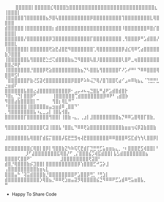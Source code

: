    ⣿⣿⣿⣿⣿⡇⣿⣿⣿⣿⣿⣎⢿⣿⣿⣿⣳⣿⣿⣿⣿⣿⣿⣿⣿⣿⣿⣿⣿⣿⣿⣿⣿⣿⣿⣿⣿⣿⣿⣿⣿⣿⣿⣿⣆ ⢸⣿⣿⣿⡇  
  ⢸⣿⣿⣿⣿⣿⢹⣿⣿⣿⣿⣿⣿⣦⡻⣿⢧⣿⣿⣿⣿⣿⣿⣿⣿⣿⣿⡿⣿⣿⣿⣿⣿⣿⣿⣿⣿⢹⣿⣿⣿⣿⣿⣿⣿⣿⣇⢿⣿⣿⣿⣿  
  ⣾⣿⣿⣿⣿⣿⢸⣿⣿⣿⣿⣿⣿⣿⣿⡆⣾⣿⣿⣿⣿⣿⣿⣿⣿⣿⣿⣿⣿⣿⣿⣿⣿⣿⣿⣿⣿⠸⣿⣿⣿⣿⣿⣿⣿⠿⣿⡎⣿⣿⣿⣿⡇ 
  ⣿⣿⣿⣿⣿⣿⡜⣿⣿⣿⣿⣿⣿⣿⡿⣹⣿⣿⣿⣿⣿⣿⣿⣿⣿⣿⣿⡏⣿⣿⣿⣿⣿⣿⣿⣿⣿⢀⢻⣿⣿⣿⡿⠛⣡⣾⣿⣿⡜⣿⣿⣿⣇ 
 ⢸⣿⣿⣿⣿⣿⣿⡇⣿⣿⣿⣿⣿⣿⢟⣵⣟⣼⣿⣟⠻⣿⣿⣿⣿⣿⣿⣿⢁⢿⣿⣿⣿⣿⣿⣿⣿⡿⣼⣎⢿⠿⢋⣴⣿⣿⣿⣿⣿⣷⡹⣿⣿⣿ 
 ⢸⣿⣿⣿⣿⣿⣿⣧⢻⣿⣿⣿⣟⣑⣚⢍⣾⣿⣿⣿⣷⣦⣙⠻⣿⣿⣿⢧⣿⡸⣿⣿⣿⣿⣿⣿⣿⢇⣿⠟⣀⢶⣿⣿⣿⣿⣿⣿⣿⣿⣿⣜⠿⡟ 
 ⢸⣿⣿⣿⣿⣿⣿⣿⡘⣿⣿⣿⡿⢟⣵⣿⣿⣿⣿⣿⣿⣿⣿⣷⣦⡙⠣⣿⣿⣧⢻⣿⣿⣿⣿⣿⠏⠜⡡⠞⠛⠃⠙⠿⠿⣿⣿⣿⢿⣿⣿⠿⣫⠇ 
 ⠈⣿⣿⣿⣿⣿⣿⡟⣷⢜⣫⣽⢞⣿⣿⣿⣿⣿⣿⣿⣿⡿⣿⣿⠟⠵⠷⢬⡙⢿⡜⣿⢹⣿⣿⢏⣴⠊⣠⠶⠿⢷⣦⣄⠈⢙⣛⡛⣃⣐⣶⣾⠏  
  ⣿⣿⣿⣿⣿⣿⣧⣿⣿⣔⣼⣿⣿⣿⣿⣿⣿⣿⣿⣿⡿⠂⣠⡤⠴⠦⢤⣙⣿⣧⠛⣼⠟⣡⣾⣿⣾⣿⡗  ⠹⣿⣆⠈⣙⡇⣿⣿⡿⠋   
  ⢸⣿⣿⣿⣿⣿⣿⢉⣾⣿⣿⣿⣿⣿⣿⣿⡿⠿⠟⠃⢠⣾⣿⡷   ⠻⣿⣿⣴⣷⣿⣿⣿⣿⡇⠉    ⢻⣿⡆⢿⣇⠛⠉     
  ⠘⣿⣿⣿⣿⣿⣿⢸⣿⣿⣿⣿⣿⣶⣤⣲⣶⣾⠿⢀⣿⣿⠙⠁   ⡀⢻⣿⣿⣿⣿⣿⣿⣿⣧⠰⣄⣀⣠⡇⢸⣿⣧⢺⣿⡄      
   ⣿⣿⣿⣿⣿⣿⡏⣿⣿⣿⣿⣿⣿⣿⢻⣿⣿⡇⢸⣿⣷⠠⣄⡀⢀⣰⡇⣸⣿⣿⣿⣿⣿⣿⣿⣿⣦⡙⠿⠿⣡⣿⢿⣿⡏⣿⣷⡀     
   ⢻⣿⣿⣿⣿⣿⣿⣹⣿⣿⣿⣿⢏⣽⢸⣿⣿⣧⠘⣿⣿⣆⠙⠿⠿⢟⣵⣿⣿⣿⣿⣿⣿⣿⣿⣿⣿⣷⣶⣶⢲⢮⡿⣽⣷⣿⣿⣷     
   ⣸⣿⣿⣿⣿⣿⣿⣧⢿⣿⣿⡏⣾⣯⡍⣿⣿⣿⡼⣯⣟⣛⣻⢶⢼⣟⣿⣿⣿⣿⣿⣿⣿⠿⠿⣿⣿⣿⠿⣫⣏⣾⢳⢳⢇⣿⣿⡿⡇    
   ⣿⣟⣿⣿⣿⣿⣿⣿⣎⢿⣿⡇⣿⡿⡇⢻⣿⣿⣷⣝⠳⠷⢯⢏⣟⣾⡏⣙⣛⢛⣋⣥⣶⣶⣦⣄⡀⠐⠆⣿⣿⣿⣟⣫⢾⣿⣿⡇⠃    
  ⡸⠋⣼⣿⣿⣿⣿⣿⣿⣿⣯⢿⣿⡜⠋⢀⡌⣿⣿⣿⣮⡩⢾⣯⣾⣿⣿⡇⣧⣣⣾⣿⣿⣿⣿⣿⣿⣿⣦ ⣿⣿⣿⣿⢏⣿⣿⠟⠁     
   ⣸⣿⣿⣿⣿⣿⣿⣿⣿⢟⣽⣿⠃ ⣾⣿⡘⢿⣿⣿⣿⣷⡮⣹⣿⣿⡇⣿⣿⣿⣿⣿⣿⣿⣿⣿⣿⡿⢱⣿⣿⣿⣋⠚⣩⡵⣸      
  ⢠⣿⣿⣿⣿⣿⣿⣿⣿⣿⣷⣶⢦⣇ ⣿⣿⣿⣤⠓⠈⢽⣭⣾⣿⣿⣿⣷⡘⣿⣿⣿⣿⣿⣿⣿⣿⠟⣡⣿⣿⡿⢛⡁⠘⢛⣱⡇      
  ⣾⣿⣿⣿⣿⣿⣿⣿⣿⣿⣿⡱⢿⣿⣦⡘⠿⠿⢟⣱⣶⣤⣽⡻⢿⣿⣿⣿⣿⣮⣙⠻⠿⠿⠟⣋⣡⣾⠿⢛⣥⣶⣿⣧⡀ ⠛       


 * Happy To Share Code

